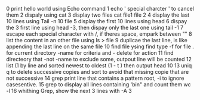 0 print hello world using Echo command
1 echo ' special charcter \' to cancel them
2 dispaly using cat
3 display two files cat file1 file 2
4 display the last 10 lines using Tail -n 10 file
5 display the first 10 lines using head
6 dispay the 3 first line using head -3, then dispay only the last one using tail -1
7 escape each special character with /, if theres space, empark  between ""
8 list the content in an other file using ls > file
9 duplicae the last line, is like appending the last line on the same file
10 find file ysing find type -f for file . for current directory -name for criteria and - delete for action
11 find directeory that -not -name to exclude some, outpout line will be counted
12 list (1 by line and sorted newest to oldest (1 - t ) then output head 10
13 uniq q to delete successive copies and sort to avoid that missing copie that are not successive
14 grep print line that contains a pattern root, -i to ignore casesentive.
15 grep to display all lines containing 'bin" and count them wc -l
16 whithing Grep, show the next 3 lines with -A 3
